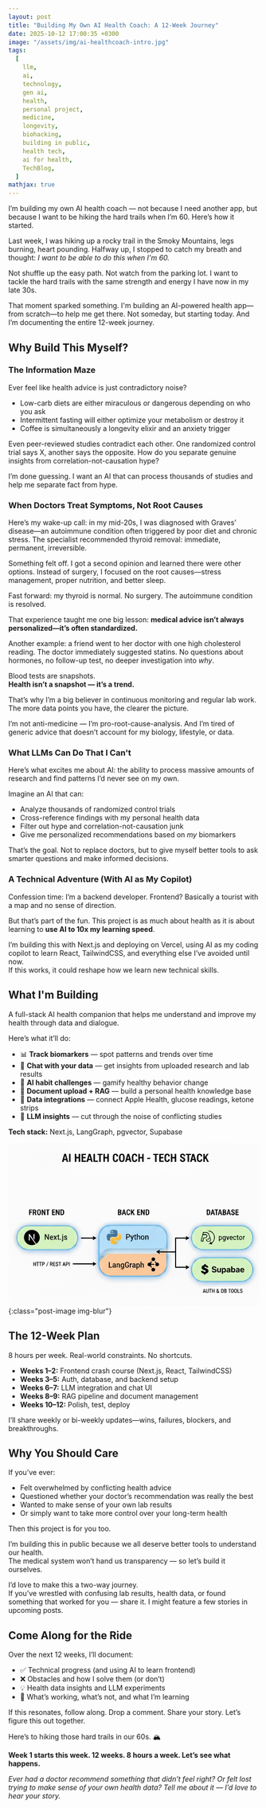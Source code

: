 ```yaml
---
layout: post
title: "Building My Own AI Health Coach: A 12-Week Journey"
date: 2025-10-12 17:00:35 +0300
image: "/assets/img/ai-healthcoach-intro.jpg"
tags:
  [
    llm,
    ai,
    technology,
    gen ai,
    health,
    personal project,
    medicine,
    longevity,
    biohacking,
    building in public,
    health tech,
    ai for health,
    TechBlog,
  ]
mathjax: true
---
```


I’m building my own AI health coach — not because I need another app, but because I want to be hiking the hard trails when I’m 60. Here’s how it started.

Last week, I was hiking up a rocky trail in the Smoky Mountains, legs burning, heart pounding. Halfway up, I stopped to catch my breath and thought: _I want to be able to do this when I'm 60._

Not shuffle up the easy path. Not watch from the parking lot. I want to tackle the hard trails with the same strength and energy I have now in my late 30s.

That moment sparked something. I'm building an AI-powered health app—from scratch—to help me get there. Not someday, but starting today. And I’m documenting the entire 12-week journey.

## Why Build This Myself?

### The Information Maze

Ever feel like health advice is just contradictory noise?

- Low-carb diets are either miraculous or dangerous depending on who you ask
- Intermittent fasting will either optimize your metabolism or destroy it
- Coffee is simultaneously a longevity elixir and an anxiety trigger

Even peer-reviewed studies contradict each other. One randomized control trial says X, another says the opposite. How do you separate genuine insights from correlation-not-causation hype?

I’m done guessing. I want an AI that can process thousands of studies and help me separate fact from hype.

### When Doctors Treat Symptoms, Not Root Causes

Here’s my wake-up call: in my mid-20s, I was diagnosed with Graves’ disease—an autoimmune condition often triggered by poor diet and chronic stress. The specialist recommended thyroid removal: immediate, permanent, irreversible.

Something felt off. I got a second opinion and learned there were other options. Instead of surgery, I focused on the root causes—stress management, proper nutrition, and better sleep.

Fast forward: my thyroid is normal. No surgery. The autoimmune condition is resolved.

That experience taught me one big lesson: **medical advice isn’t always personalized—it’s often standardized.**

Another example: a friend went to her doctor with one high cholesterol reading. The doctor immediately suggested statins. No questions about hormones, no follow-up test, no deeper investigation into _why_.

Blood tests are snapshots.  
**Health isn’t a snapshot — it’s a trend.**

That’s why I’m a big believer in continuous monitoring and regular lab work. The more data points you have, the clearer the picture.

I’m not anti-medicine — I’m pro-root-cause-analysis. And I’m tired of generic advice that doesn’t account for my biology, lifestyle, or data.

### What LLMs Can Do That I Can't

Here’s what excites me about AI: the ability to process massive amounts of research and find patterns I’d never see on my own.

Imagine an AI that can:

- Analyze thousands of randomized control trials
- Cross-reference findings with my personal health data
- Filter out hype and correlation-not-causation junk
- Give me personalized recommendations based on _my_ biomarkers

That’s the goal. Not to replace doctors, but to give myself better tools to ask smarter questions and make informed decisions.

### A Technical Adventure (With AI as My Copilot)

Confession time: I’m a backend developer. Frontend? Basically a tourist with a map and no sense of direction.

But that’s part of the fun. This project is as much about health as it is about learning to **use AI to 10x my learning speed**.

I’m building this with Next.js and deploying on Vercel, using AI as my coding copilot to learn React, TailwindCSS, and everything else I’ve avoided until now.  
If this works, it could reshape how we learn new technical skills.

## What I'm Building

A full-stack AI health companion that helps me understand and improve my health through data and dialogue.

Here’s what it’ll do:

- 📊 **Track biomarkers** — spot patterns and trends over time
- 🧠 **Chat with your data** — get insights from uploaded research and lab results
- 🎯 **AI habit challenges** — gamify healthy behavior change
- 🧾 **Document upload + RAG** — build a personal health knowledge base
- 🔗 **Data integrations** — connect Apple Health, glucose readings, ketone strips
- 💬 **LLM insights** — cut through the noise of conflicting studies

**Tech stack:** Next.js, LangGraph, pgvector, Supabase

![tech-stack](/assets/img/ai-health-coach-tech-stack.jpg){:class="post-image img-blur"}

## The 12-Week Plan

8 hours per week. Real-world constraints. No shortcuts.

- **Weeks 1–2:** Frontend crash course (Next.js, React, TailwindCSS)
- **Weeks 3–5:** Auth, database, and backend setup
- **Weeks 6–7:** LLM integration and chat UI
- **Weeks 8–9:** RAG pipeline and document management
- **Weeks 10–12:** Polish, test, deploy

I’ll share weekly or bi-weekly updates—wins, failures, blockers, and breakthroughs.

## Why You Should Care

If you’ve ever:

- Felt overwhelmed by conflicting health advice
- Questioned whether your doctor’s recommendation was really the best
- Wanted to make sense of your own lab results
- Or simply want to take more control over your long-term health

Then this project is for you too.

I’m building this in public because we all deserve better tools to understand our health.  
The medical system won’t hand us transparency — so let’s build it ourselves.

I’d love to make this a two-way journey.  
If you’ve wrestled with confusing lab results, health data, or found something that worked for you — share it. I might feature a few stories in upcoming posts.

## Come Along for the Ride

Over the next 12 weeks, I’ll document:

- ✅ Technical progress (and using AI to learn frontend)
- ❌ Obstacles and how I solve them (or don’t)
- 💡 Health data insights and LLM experiments
- 🤔 What’s working, what’s not, and what I’m learning

If this resonates, follow along. Drop a comment. Share your story. Let’s figure this out together.

Here’s to hiking those hard trails in our 60s. 🏔️

**Week 1 starts this week. 12 weeks. 8 hours a week. Let’s see what happens.**

_Ever had a doctor recommend something that didn’t feel right? Or felt lost trying to make sense of your own health data? Tell me about it — I’d love to hear your story._
